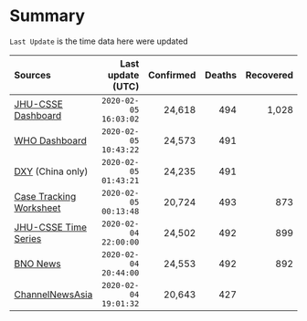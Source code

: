 # Summary

`Last Update` is the time data here were updated

|  Sources | Last update (UTC) | Confirmed | Deaths | Recovered |
|  :--- |  ---: |  ---: |  ---: |  ---: | 
| [JHU-CSSE Dashboard](https://gisanddata.maps.arcgis.com/apps/opsdashboard/index.html#/bda7594740fd40299423467b48e9ecf6)  | `2020-02-05 16:03:02` | 24,618 | 494 | 1,028 | 
| [WHO Dashboard](https://who.maps.arcgis.com/apps/opsdashboard/index.html#/c88e37cfc43b4ed3baf977d77e4a0667)  | `2020-02-05 10:43:22` | 24,573 | 491 |  | 
| [DXY](https://3g.dxy.cn/newh5/view/pneumonia) (China only) | `2020-02-05 01:43:21` | 24,235 | 491 |  | 
| [Case Tracking Worksheet](https://docs.google.com/spreadsheets/d/1qbE-UuJYw5V4FkyMZ-LplvUQZlut4oa5Zl3lrSmN_mk/htmlview)  | `2020-02-05 00:13:48` | 20,724 | 493 | 873 | 
| [JHU-CSSE Time Series](https://docs.google.com/spreadsheets/d/1UF2pSkFTURko2OvfHWWlFpDFAr1UxCBA4JLwlSP6KFo/htmlview?usp=sharing&sle=true#)  | `2020-02-04 22:00:00` | 24,502 | 492 | 899 | 
| [BNO News](https://bnonews.com/index.php/2020/01/the-latest-coronavirus-cases/)  | `2020-02-04 20:44:00` | 24,553 | 492 | 892 | 
| [ChannelNewsAsia](https://www.channelnewsasia.com/news/topics/wuhan-virus)  | `2020-02-04 19:01:32` | 20,643 | 427 |  | 

